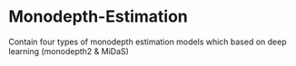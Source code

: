 # Monodepth-Estimation
Contain four types of monodepth estimation models which based on deep learning (monodepth2 &amp; MiDaS)
